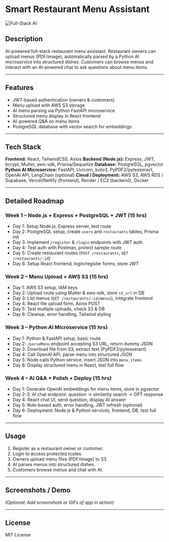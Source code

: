 # Smart Restaurant Menu Assistant

![Full-Stack AI](https://img.shields.io/badge/Full-Stack-AI-blue)

## Description

AI-powered full-stack restaurant menu assistant. Restaurant owners can upload menus (PDF/image), automatically parsed by a Python AI microservice into structured dishes. Customers can browse menus and interact with an AI-powered chat to ask questions about menu items.

---

## Features

* JWT-based authentication (owners & customers)
* Menu upload with AWS S3 storage
* AI menu parsing via Python FastAPI microservice
* Structured menu display in React frontend
* AI-powered Q\&A on menu items
* PostgreSQL database with vector search for embeddings

---

## Tech Stack

**Frontend:** React, TailwindCSS, Axios
**Backend (Node.js):** Express, JWT, bcrypt, Multer, aws-sdk, Prisma/Sequelize
**Database:** PostgreSQL, pgvector
**Python AI Microservice:** FastAPI, Uvicorn, boto3, PyPDF2/pytesseract, OpenAI API, LangChain (optional)
**Cloud / Deployment:** AWS S3, AWS RDS / Supabase, Vercel/Netlify (frontend), Render / EC2 (backend), Docker

---

## Detailed Roadmap

### Week 1 – Node.js + Express + PostgreSQL + JWT (15 hrs)

* Day 1: Setup Node.js, Express server, test route
* Day 2: PostgreSQL setup, create `users` and `restaurants` tables, Prisma init
* Day 3: Implement `/register` & `/login` endpoints with JWT auth
* Day 4: Test auth with Postman, protect sample route
* Day 5: Create restaurant routes (`POST /restaurants`, `GET /restaurants/:id`)
* Day 6: Setup React frontend, login/register forms, store JWT

### Week 2 – Menu Upload + AWS S3 (15 hrs)

* Day 1: AWS S3 setup, IAM keys
* Day 2: Upload route using Multer & aws-sdk, store `s3_url` in DB
* Day 3: List menus (`GET /restaurants/:id/menus`), integrate frontend
* Day 4: React file upload form, Axios POST
* Day 5: Test multiple uploads, check S3 & DB
* Day 6: Cleanup, error handling, Tailwind styling

### Week 3 – Python AI Microservice (15 hrs)

* Day 1: Python & FastAPI setup, basic route
* Day 2: `/parseMenu` endpoint accepting S3 URL, return dummy JSON
* Day 3: Download file from S3, extract text (PyPDF2/pytesseract)
* Day 4: Call OpenAI API, parse menu into structured JSON
* Day 5: Node calls Python service, insert JSON into `menu_items`
* Day 6: Display structured menu in React, test full flow

### Week 4 – AI Q\&A + Polish + Deploy (15 hrs)

* Day 1: Generate OpenAI embeddings for menu items, store in pgvector
* Day 2-3: AI chat endpoint: question → similarity search → GPT response
* Day 4: React chat UI, send question, display AI answer
* Day 5: Role-based auth, error handling, JWT refresh (optional)
* Day 6: Deployment: Node.js & Python services, frontend, DB, test full flow

---

## Usage

1. Register as a restaurant owner or customer.
2. Login to access protected routes.
3. Owners upload menu files (PDF/image) to S3.
4. AI parses menus into structured dishes.
5. Customers browse menus and chat with AI.

---

## Screenshots / Demo

*(Optional: Add screenshots or GIFs of app in action)*

---

## License

MIT License
